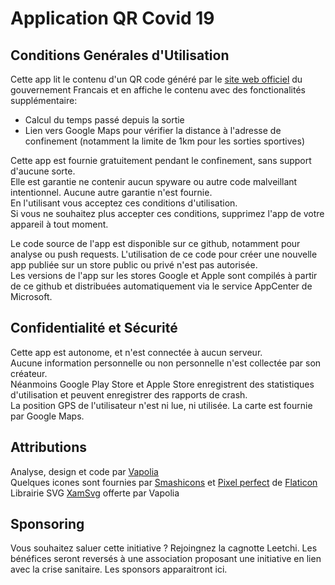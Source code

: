# Application QR Covid 19

## Conditions Genérales d'Utilisation

Cette app lit le contenu d'un QR code généré par le [site web officiel](https://media.interieur.gouv.fr/deplacement-covid-19/) du gouvernement Francais et en affiche le contenu avec des fonctionalités supplémentaire: 
* Calcul du temps passé depuis la sortie
* Lien vers Google Maps pour vérifier la distance à l'adresse de confinement (notamment la limite de 1km pour les sorties sportives)

Cette app est fournie gratuitement pendant le confinement, sans support d'aucune sorte.  
Elle est garantie ne contenir aucun spyware ou autre code malveillant intentionnel. Aucune autre garantie n'est fournie.  
En l'utilisant vous acceptez ces conditions d'utilisation.  
Si vous ne souhaitez plus accepter ces conditions, supprimez l'app de votre appareil à tout moment.

Le code source de l'app est disponible sur ce github, notamment pour analyse ou push requests. L'utilisation de ce code pour créer une nouvelle app publiée sur un store public ou privé n'est pas autorisée.  
Les versions de l'app sur les stores Google et Apple sont compilés à partir de ce github et distribuées automatiquement via le service AppCenter de Microsoft.

## Confidentialité et Sécurité

Cette app est autonome, et n'est connectée à aucun serveur.  
Aucune information personnelle ou non personnelle n'est collectée par son créateur.  
Néanmoins Google Play Store et Apple Store enregistrent des statistiques d'utilisation et peuvent enregistrer des rapports de crash.  
La position GPS de l'utilisateur n'est ni lue, ni utilisée. La carte est fournie par Google Maps.  

## Attributions

Analyse, design et code par [Vapolia](https://vapolia.fr)  
Quelques icones sont fournies par [Smashicons](https://www.flaticon.com/authors/smashicons) et [Pixel perfect](https://www.flaticon.com/authors/pixel-perfect) de [Flaticon](https://www.flaticon.com/)  
Librairie SVG [XamSvg](https://github.com/softlion/xamsvg-samples) offerte par Vapolia  

## Sponsoring

Vous souhaitez saluer cette initiative ? Rejoingnez la cagnotte Leetchi. Les bénéfices seront reversés à une association proposant une initiative en lien avec la crise sanitaire. Les sponsors apparaitront ici.
